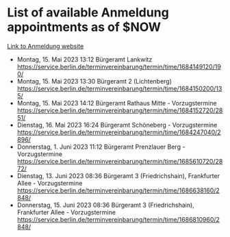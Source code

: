 # List of available Anmeldung appointments as of $NOW
[Link to Anmeldung website](https://service.berlin.de/terminvereinbarung/termin/tag.php?termin=1&anliegen[]=120686&dienstleisterlist=122210,122217,327316,122219,327312,122227,327314,122231,327346,122243,327348,122254,122252,329742,122260,329745,122262,329748,122271,327278,122273,327274,122277,327276,330436,122280,327294,122282,327290,122284,327292,122291,327270,122285,327266,122286,327264,122296,327268,150230,329760,122297,327286,122294,327284,122312,329763,122314,329775,122304,327330,122311,327334,122309,327332,317869,122281,327352,122279,329772,122283,122276,327324,122274,327326,122267,329766,122246,327318,122251,327320,122257,327322,122208,327298,122226,327300&herkunft=http%3A%2F%2Fservice.berlin.de%2Fdienstleistung%2F120686%2F)
- Montag, 15. Mai 2023 13:12 Bürgeramt Lankwitz https://service.berlin.de/terminvereinbarung/termin/time/1684149120/190/
- Montag, 15. Mai 2023 13:30 Bürgeramt 2 (Lichtenberg) https://service.berlin.de/terminvereinbarung/termin/time/1684150200/135/
- Montag, 15. Mai 2023 14:12 Bürgeramt Rathaus Mitte - Vorzugstermine https://service.berlin.de/terminvereinbarung/termin/time/1684152720/2851/
- Dienstag, 16. Mai 2023 16:24 Bürgeramt Schöneberg - Vorzugstermine https://service.berlin.de/terminvereinbarung/termin/time/1684247040/2896/
- Donnerstag, 1. Juni 2023 11:12 Bürgeramt Prenzlauer Berg - Vorzugstermine https://service.berlin.de/terminvereinbarung/termin/time/1685610720/2872/
- Dienstag, 13. Juni 2023 08:36 Bürgeramt 3 (Friedrichshain), Frankfurter Allee - Vorzugstermine https://service.berlin.de/terminvereinbarung/termin/time/1686638160/2848/
- Donnerstag, 15. Juni 2023 08:36 Bürgeramt 3 (Friedrichshain), Frankfurter Allee - Vorzugstermine https://service.berlin.de/terminvereinbarung/termin/time/1686810960/2848/
